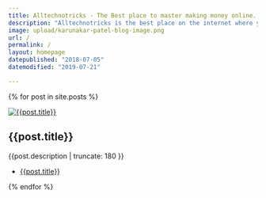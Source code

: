 ```yaml
---
title: Alltechnotricks - The Best place to master making money online.
description: "Alltechnotricks is the best place on the internet where you learn all the tips & tricks right from starting a blog to making money online legitimately for free of cost."
image: upload/karunakar-patel-blog-image.png
url: /
permalink: /
layout: homepage
datepublished: "2018-07-05"
datemodified: "2019-07-21"

---
```


{% for post in site.posts %}
<div class="article-container">
	<div class="article-image">
		<a href="{{ post.url | relative_url }}"> <img src="#" data-src="{{post.image}}" class="lazy" alt="{{post.title}}" title="{{post.title}}"> </a>
	</div>
	<article>
		<h1><strong>{{post.title}}</strong></h1>
		<p>{{post.description | truncate: 180 }}</p>
		<ul>
			<li><a href="{{post.url | relative_url}}" target="_blank" rel="noopener">{{post.title}}</a></li>
		</ul>
	</article>
</div> 
{% endfor %}



